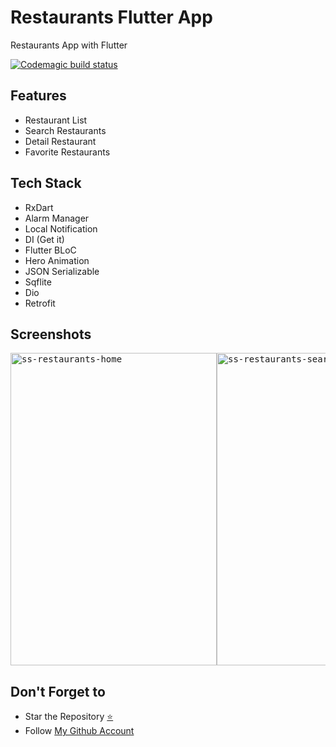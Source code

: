 # Restaurants Flutter App

Restaurants App with Flutter 

[![Codemagic build status](https://api.codemagic.io/apps/6193dede26bd7d8b1f6fa0f9/6193dede26bd7d8b1f6fa0f8/status_badge.svg)](https://codemagic.io/apps/6193dede26bd7d8b1f6fa0f9/6193dede26bd7d8b1f6fa0f8/latest_build)

## Features
- Restaurant List
- Search Restaurants
- Detail Restaurant
- Favorite Restaurants

## Tech Stack
- RxDart
- Alarm Manager
- Local Notification
- DI (Get it)
- Flutter BLoC
- Hero Animation
- JSON Serializable
- Sqflite
- Dio
- Retrofit

## Screenshots
<pre>
<img src="https://github.com/fionicholas/Restaurants-Flutterapp/blob/master/screenshot/ss-restaurants-home.png" alt="ss-restaurants-home" width="330" height="500" /><img src="https://github.com/fionicholas/Restaurants-Flutterapp/blob/master/screenshot/ss-restaurants-search.png" alt="ss-restaurants-search" width="330" height="500" /><img src="https://github.com/fionicholas/Restaurants-Flutterapp/blob/master/screenshot/ss-restaurants-expand.png" alt="ss-restaurants-expand" width="330" height="500" /><img src="https://github.com/fionicholas/Restaurants-Flutterapp/blob/master/screenshot/ss-restaurants-collapse.png" alt="ss-restaurants-collapse" width="330" height="500" />
</pre>

## Don't Forget to

- Star the Repository [⭐](https://github.com/fionicholas/Restaurants-Flutterapp)
- Follow [My Github Account](https://github.com/fionicholas/)
